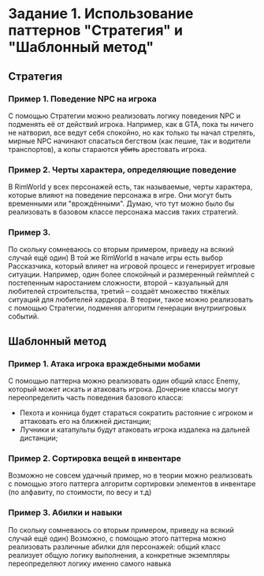# Задание 1. Использование паттернов "Стратегия" и "Шаблонный метод"

## Стратегия
### Пример 1. Поведение NPC на игрока
С помощью Стратегии можно реализовать логику поведения NPC и подменять её от действий игрока.
Например, как в GTA, пока ты ничего не натворил, все ведут себя спокойно, но как только ты начал стрелять, мирные NPC начинают спасаться бегством (как пешие, так и водители транспортов), а копы стараются ~~убить~~ арестовать игрока.
### Пример 2. Черты характера, определяющие поведение
В RimWorld у всех персонажей есть, так называемые, черты характера, которые влияют на поведение персонажа в игре. Они могут быть временными или "врождёнными". Думаю, что тут можно было бы реализовать в базовом классе персонажа массив таких стратегий.
### Пример 3.
По скольку сомневаюсь со вторым примером, приведу на всякий случай ещё один)
В той же RimWorld в начале игры есть выбор Рассказчика, который влияет на игровой процесс и генерирует игровые ситуации. Например, один более спокойный и размеренный геймплей с постепенным наростанием сложности, второй – казуальный для любителей строительства, третий – создаёт множество тяжёлых ситуаций для любителей хардкора.
В теории, такое можно реализовать с помощью Стратегии, подменяя алгоритм генерации внутриигровых событий.
## Шаблонный метод
### Пример 1. Атака игрока враждебными мобами
С помощью паттерна можно реализовать один общий класс Enemy, который может искать и атаковать игрока. Дочерние классы могут переопределить часть поведения базового класса:
* Пехота и конница будет стараться сократить растояние с игроком и аттаковать его на ближней дистанции;
* Лучники и катапульты будут атаковать игрока издалека на дальней дистанции;
### Пример 2. Сортировка вещей в инвентаре
Возможно не совсем удачный пример, но в теории можно реализовать с помощью этого паттерга алгоритм сортировки элементов в инвентаре (по алфавиту, по стоимости, по весу и т.д)
### Пример 3. Абилки и навыки
По скольку сомневаюсь со вторым примером, приведу на всякий случай ещё один)
Возможно, с помощью этого паттерна можно реализовать различные абилки для персонажей: общий класс реализует общую логику выполнения, а конкретные экземпляры переопределяют логику именно самого навыка